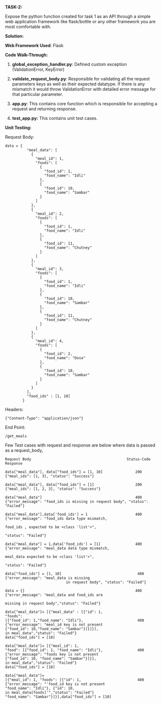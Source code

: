**TASK-2:**

Expose the python function created for task 1 as an API through a simple web application
framework like flask/bottle or any other framework you are most comfortable with.

**Solution:**

**Web Framework Used**: Flask

**Code Walk-Through:**

1. **global_exception_handler.py**: Defined custom exception (ValidationError, KeyError)

2. **validate_request_body.py**: Responsible for validating all the request parameters keys as well as their 
expected datatype. If there is any mismatch it would throw  ValidationError with detailed error 
message for that particular parameter.

3. **app.py**: This contains core function which is responsible for accepting a request and returning response.

4. **test_app.py:** This contains unit test cases.

**Unit Testing:**


Request Body:

    data = {
              "meal_data": [
                {
                  "meal_id": 1,
                  "foods": [
                    {
                      "food_id": 1,
                      "food_name": "Idli"
                    },
                    {
                      "food_id": 10,
                      "food_name": "Sambar"
                    }
                  ]
                },
                {
                  "meal_id": 2,
                  "foods": [
                    {
                      "food_id": 1,
                      "food_name": "Idli"
                    },
                    {
                      "food_id": 11,
                      "food_name": "Chutney"
                    }
                  ]
                },
                {
                  "meal_id": 3,
                  "foods": [
                    {
                      "food_id": 1,
                      "food_name": "Idli"
                    },
                    {
                      "food_id": 10,
                      "food_name": "Sambar"
                    },
                    {
                      "food_id": 11,
                      "food_name": "Chutney"
                    }
                  ]
                },
                {
                  "meal_id": 4,
                  "foods": [
                    {
                      "food_id": 2,
                      "food_name": "Dosa"
                    },
                    {
                      "food_id": 10,
                      "food_name": "Sambar"
                    }
                  ]
                }
              ],
              "food_ids" : [1, 10]
            }

Headers:

    {"Content-Type": "application/json"}

End Point: 

    /get_meals

Few Test cases with request and response are below where data is passed as a request_body,

	Request Body	                                        Status-Code	    Response
			
	data["meal_data"], data["food_ids"] = [1, 10]               200	    {"meal_ids": [1, 3], "status": "Success"}
    
	data["meal_data"], data["food_ids"] = [1]                   200     {"meal_ids": [1, 2, 3], "status": "Success"}

	data["meal_data"]	                                        400	    {"error_message": "food_ids is missing in request body", "status": "Failed"}

	data["meal_data"],data['food_ids'] = 1	                    400	    {"error_message": "food_ids data type mismatch, 
	                                                                        food_ids , expected to be <class 'list'>", 
	                                                                        "status": "Failed"}

	data["meal_data"] = 1,data['food_ids'] = [1]	            400	    {"error_message": "meal_data data type mismatch, 
	                                                                        meal_data expected to be <class 'list'>", 
	                                                                        "status": "Failed"}

	data["food_ids"] = [1, 10]	                                 400	{"error_message": "meal_data is missing 
	                            in request body", "status": "Failed"}

	data = {}                                                   400	    {"error_message": "meal_data and food_ids are 
	                                                                        missing in request body","status": "Failed"}

	data["meal_data"]= [{"meal_data" : [{"id": 1,
	"foods": 
	[{"food_id": 1,"food_name": "Idli"},                         400	{"error_message": "meal_id key is not present 
	{"food_id": 10,"food_name": "Sambar"}]}]}],                             in meal_data","status": "Failed"}
	data["food_ids"] = [10]	                        

	data["meal_data"]= [{"meal_id": 1, 
	"food": [{"food_id": 1, "food_name": "Idli"},                400	{"error_message": "foods key is not present 
	{"food_id": 10, "food_name": "Sambar"}]}],                              in meal_data","status": "Failed"}
	data["food_ids"] = [10]	                                
	
	data["meal_data"]= 
	[{"meal_id": 1, "foods": [{"id": 1,                          400	{"error_message": "'food_id key is not present
	"food_name": "Idli"}, {"id": 10,                                         in meal_data[foods]'","status": "Failed"}
	"food_name": "Sambar"}]}],data["food_ids"] = [10]	
			